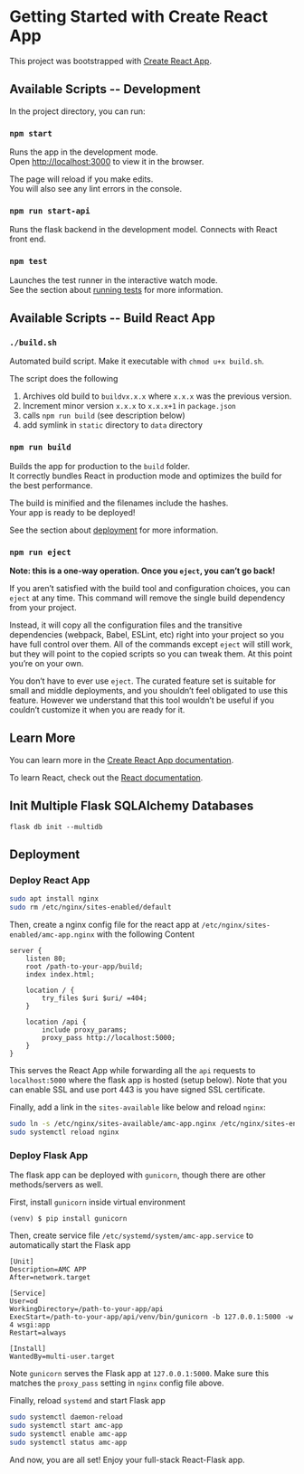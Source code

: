 # Getting Started with Create React App

This project was bootstrapped with [Create React App](https://github.com/facebook/create-react-app).

## Available Scripts -- Development

In the project directory, you can run:

### `npm start`

Runs the app in the development mode.\
Open [http://localhost:3000](http://localhost:3000) to view it in the browser.

The page will reload if you make edits.\
You will also see any lint errors in the console.

### `npm run start-api`

Runs the flask backend in the development model. Connects with React front end.

### `npm test`

Launches the test runner in the interactive watch mode.\
See the section about [running tests](https://facebook.github.io/create-react-app/docs/running-tests) for more information.

## Available Scripts -- Build React App

### `./build.sh`

Automated build script. Make it executable with `chmod u+x build.sh`.

The script does the following

1. Archives old build to `buildvx.x.x` where `x.x.x` was the previous version.
2. Increment minor version `x.x.x` to `x.x.x+1` in `package.json`
3. calls `npm run build` (see description below)
4. add symlink in `static` directory to `data` directory

### `npm run build`

Builds the app for production to the `build` folder.\
It correctly bundles React in production mode and optimizes the build for the best performance.

The build is minified and the filenames include the hashes.\
Your app is ready to be deployed!

See the section about [deployment](https://facebook.github.io/create-react-app/docs/deployment) for more information.

### `npm run eject`

**Note: this is a one-way operation. Once you `eject`, you can’t go back!**

If you aren’t satisfied with the build tool and configuration choices, you can `eject` at any time. This command will remove the single build dependency from your project.

Instead, it will copy all the configuration files and the transitive dependencies (webpack, Babel, ESLint, etc) right into your project so you have full control over them. All of the commands except `eject` will still work, but they will point to the copied scripts so you can tweak them. At this point you’re on your own.

You don’t have to ever use `eject`. The curated feature set is suitable for small and middle deployments, and you shouldn’t feel obligated to use this feature. However we understand that this tool wouldn’t be useful if you couldn’t customize it when you are ready for it.

## Learn More

You can learn more in the [Create React App documentation](https://facebook.github.io/create-react-app/docs/getting-started).

To learn React, check out the [React documentation](https://reactjs.org/).

## Init Multiple Flask SQLAlchemy Databases

`flask db init --multidb`

## Deployment

### Deploy React App

```bash
sudo apt install nginx
sudo rm /etc/nginx/sites-enabled/default
```

Then, create a nginx config file for the react app at `/etc/nginx/sites-enabled/amc-app.nginx` with the following Content

```
server {
    listen 80;
    root /path-to-your-app/build;
    index index.html;

    location / {
        try_files $uri $uri/ =404;
    }

    location /api {
        include proxy_params;
        proxy_pass http://localhost:5000;
    }
}
```

This serves the React App while forwarding all the `api` requests to `localhost:5000` where the flask app is hosted (setup below). Note that you can enable SSL and use port 443 is you have signed SSL certificate.

Finally, add a link in the `sites-available` like below and reload `nginx`:

```bash
sudo ln -s /etc/nginx/sites-available/amc-app.nginx /etc/nginx/sites-enabled/amc-app.nginx
sudo systemctl reload nginx
```

### Deploy Flask App

The flask app can be deployed with `gunicorn`, though there are other methods/servers as well.

First, install `gunicorn` inside virtual environment

```
(venv) $ pip install gunicorn
```

Then, create service file `/etc/systemd/system/amc-app.service` to automatically start the Flask app

```
[Unit]
Description=AMC APP
After=network.target

[Service]
User=od
WorkingDirectory=/path-to-your-app/api
ExecStart=/path-to-your-app/api/venv/bin/gunicorn -b 127.0.0.1:5000 -w 4 wsgi:app
Restart=always

[Install]
WantedBy=multi-user.target
```

Note `gunicorn` serves the Flask app at `127.0.0.1:5000`. Make sure this matches the `proxy_pass` setting in `nginx` config file above.

Finally, reload `systemd` and start Flask app

```bash
sudo systemctl daemon-reload
sudo systemctl start amc-app
sudo systemctl enable amc-app
sudo systemctl status amc-app
```

And now, you are all set! Enjoy your full-stack React-Flask app.
